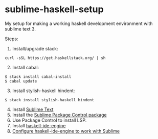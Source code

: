 # sublime-haskell-setup
My setup for making a working haskell development environment with sublime text 3.

Steps:
1. Install/upgrade stack:
```
curl -sSL https://get.haskellstack.org/ | sh
```
2. Install cabal:
```
$ stack install cabal-install
$ cabal update
```
3. Install stylish-haskell hindent:
```
$ stack install stylish-haskell hindent
```
4. Install [Sublime Text](https://www.sublimetext.com/3)
5. Install the [Sublime Package Control package](http://wbond.net/sublime_packages/package_control/installation)
6. Use Package Control to install LSP.
7. Install [haskell-ide-engine](https://github.com/haskell/haskell-ide-engine#installation)
8. [Configure haskell-ide-engine to work with Sublime](https://github.com/haskell/haskell-ide-engine#using-hie-with-sublime-text)
